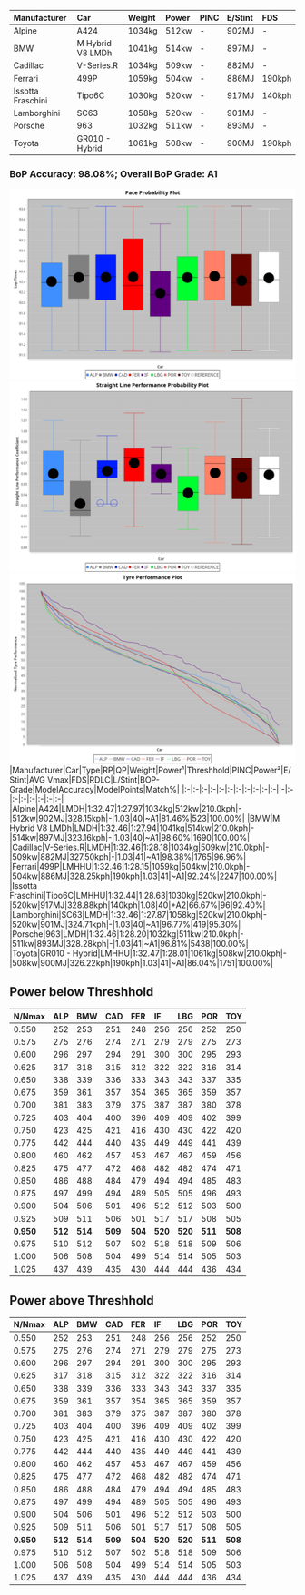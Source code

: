 |Manufacturer|Car|Weight|Power|PINC|E/Stint|FDS|
|:-|:-|:-|:-|:-|:-|:-|
|Alpine|A424|1034kg|512kw|-|902MJ|-|
|BMW|M Hybrid V8 LMDh|1041kg|514kw|-|897MJ|-|
|Cadillac|V-Series.R|1034kg|509kw|-|882MJ|-|
|Ferrari|499P|1059kg|504kw|-|886MJ|190kph|
|Issotta Fraschini|Tipo6C|1030kg|520kw|-|917MJ|140kph|
|Lamborghini|SC63|1058kg|520kw|-|901MJ|-|
|Porsche|963|1032kg|511kw|-|893MJ|-|
|Toyota|GR010 - Hybrid|1061kg|508kw|-|900MJ|190kph|

### BoP Accuracy: 98.08%; Overall BoP Grade: A1
![PACECHART](./IMG/AUTO.png)
![STRAIGHTLINEPERFORMANCECHART](./IMG/AUTO_sp.png)
![TYREPERFORMANCECHART](./IMG/AUTO_tw.png)
|Manufacturer|Car|Type|RP|QP|Weight|Power¹|Threshhold|PINC|Power²|E/Stint|AVG Vmax|FDS|RDLC|L/Stint|BOP-Grade|ModelAccuracy|ModelPoints|Match%|
|:-|:-|:-|:-|:-|:-|:-|:-|:-|:-|:-|:-|:-|:-|:-|:-|:-|:-|:-|
|Alpine|A424|LMDH|1:32.47|1:27.97|1034kg|512kw|210.0kph|-|512kw|902MJ|328.15kph|-|1.03|40|~A1|81.46%|523|100.00%|
|BMW|M Hybrid V8 LMDh|LMDH|1:32.46|1:27.94|1041kg|514kw|210.0kph|-|514kw|897MJ|323.16kph|-|1.03|40|~A1|98.60%|1690|100.00%|
|Cadillac|V-Series.R|LMDH|1:32.46|1:28.18|1034kg|509kw|210.0kph|-|509kw|882MJ|327.50kph|-|1.03|41|~A1|98.38%|1765|96.96%|
|Ferrari|499P|LMHHU|1:32.46|1:28.15|1059kg|504kw|210.0kph|-|504kw|886MJ|328.25kph|190kph|1.03|41|~A1|92.24%|2247|100.00%|
|Issotta Fraschini|Tipo6C|LMHHU|1:32.44|1:28.63|1030kg|520kw|210.0kph|-|520kw|917MJ|328.88kph|140kph|1.08|40|+A2|66.67%|96|92.40%|
|Lamborghini|SC63|LMDH|1:32.46|1:27.87|1058kg|520kw|210.0kph|-|520kw|901MJ|324.71kph|-|1.03|40|~A1|96.77%|419|95.30%|
|Porsche|963|LMDH|1:32.46|1:28.20|1032kg|511kw|210.0kph|-|511kw|893MJ|328.28kph|-|1.03|41|~A1|96.81%|5438|100.00%|
|Toyota|GR010 - Hybrid|LMHHU|1:32.47|1:28.01|1061kg|508kw|210.0kph|-|508kw|900MJ|326.22kph|190kph|1.03|41|~A1|86.04%|1751|100.00%|

## Power below Threshhold
|N/Nmax|ALP|BMW|CAD|FER|IF|LBG|POR|TOY|
|:-|:-|:-|:-|:-|:-|:-|:-|:-|
|0.550|252|253|251|248|256|256|252|250|
|0.575|275|276|274|271|279|279|275|273|
|0.600|296|297|294|291|300|300|295|293|
|0.625|317|318|315|312|322|322|316|314|
|0.650|338|339|336|333|343|343|337|335|
|0.675|359|361|357|354|365|365|359|357|
|0.700|381|383|379|375|387|387|380|378|
|0.725|403|404|400|396|409|409|402|399|
|0.750|423|425|421|416|430|430|422|420|
|0.775|442|444|440|435|449|449|441|439|
|0.800|460|462|457|453|467|467|459|456|
|0.825|475|477|472|468|482|482|474|471|
|0.850|486|488|484|479|494|494|485|483|
|0.875|497|499|494|489|505|505|496|493|
|0.900|504|506|501|496|512|512|503|500|
|0.925|509|511|506|501|517|517|508|505|
|**0.950**|**512**|**514**|**509**|**504**|**520**|**520**|**511**|**508**|
|0.975|510|512|507|502|518|518|509|506|
|1.000|506|508|504|499|514|514|505|503|
|1.025|437|439|435|430|444|444|436|434|

## Power above Threshhold
|N/Nmax|ALP|BMW|CAD|FER|IF|LBG|POR|TOY|
|:-|:-|:-|:-|:-|:-|:-|:-|:-|
|0.550|252|253|251|248|256|256|252|250|
|0.575|275|276|274|271|279|279|275|273|
|0.600|296|297|294|291|300|300|295|293|
|0.625|317|318|315|312|322|322|316|314|
|0.650|338|339|336|333|343|343|337|335|
|0.675|359|361|357|354|365|365|359|357|
|0.700|381|383|379|375|387|387|380|378|
|0.725|403|404|400|396|409|409|402|399|
|0.750|423|425|421|416|430|430|422|420|
|0.775|442|444|440|435|449|449|441|439|
|0.800|460|462|457|453|467|467|459|456|
|0.825|475|477|472|468|482|482|474|471|
|0.850|486|488|484|479|494|494|485|483|
|0.875|497|499|494|489|505|505|496|493|
|0.900|504|506|501|496|512|512|503|500|
|0.925|509|511|506|501|517|517|508|505|
|**0.950**|**512**|**514**|**509**|**504**|**520**|**520**|**511**|**508**|
|0.975|510|512|507|502|518|518|509|506|
|1.000|506|508|504|499|514|514|505|503|
|1.025|437|439|435|430|444|444|436|434|

